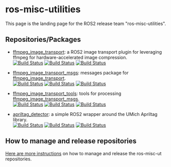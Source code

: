 # ros-misc-utilities

This page is the landing page for the ROS2 release team "ros-misc-utilities".

## Repositories/Packages


- [ffmpeg_image_transport](https://www.github.com/ros-misc-utilities/ffmpeg_image_transport/):
  a ROS2 image transport plugin for leveraging ffmpeg for hardware-accelerated image compression.\
  [![Build Status](https://build.ros2.org/buildStatus/icon?job=Hdev__ffmpeg_image_transport__ubuntu_jammy_amd64&subject=Humble)](https://build.ros2.org/job/Hdev__ffmpeg_image_transport__ubuntu_jammy_amd64/)
  [![Build Status](https://build.ros2.org/buildStatus/icon?job=Idev__ffmpeg_image_transport__ubuntu_jammy_amd64&subject=Iron)](https://build.ros2.org/job/Idev__ffmpeg_image_transport__ubuntu_jammy_amd64/)
  [![Build Status](https://build.ros2.org/buildStatus/icon?job=Rdev__ffmpeg_image_transport__ubuntu_noble_amd64&subject=Rolling)](https://build.ros2.org/job/Rdev__ffmpeg_image_transport__ubuntu_noble_amd64/)

- [ffmpeg_image_transport_msgs](https://www.github.com/ros-misc-utilities/ffmpeg_image_transport_msgs/):
  messages package for [ffmpeg_image_transport](https://www.github.com/ros-misc-utilities/ffmpeg_image_transport/).\
  [![Build Status](https://build.ros2.org/buildStatus/icon?job=Hdev__ffmpeg_image_transport_msgs__ubuntu_jammy_amd64&subject=Humble)](https://build.ros2.org/job/Hdev__ffmpeg_image_transport_msgs__ubuntu_jammy_amd64/)
  [![Build Status](https://build.ros2.org/buildStatus/icon?job=Idev__ffmpeg_image_transport_msgs__ubuntu_jammy_amd64&subject=Iron)](https://build.ros2.org/job/Idev__ffmpeg_image_transport_msgs__ubuntu_jammy_amd64/)
  [![Build Status](https://build.ros2.org/buildStatus/icon?job=Rdev__ffmpeg_image_transport_msgs__ubuntu_noble_amd64&subject=Rolling)](https://build.ros2.org/job/Rdev__ffmpeg_image_transport_msgs__ubuntu_noble_amd64/)

- [ffmpeg_image_transport_tools](https://www.github.com/ros-misc-utilities/ffmpeg_image_transport_tools/):
  tools for processing [ffmpeg_image_transport_msgs](https://www.github.com/ros-misc-utilities/ffmpeg_image_transport_msgs/).\
  [![Build Status](https://build.ros2.org/buildStatus/icon?job=Hdev__ffmpeg_image_transport_tools__ubuntu_jammy_amd64&subject=Humble)](https://build.ros2.org/job/Hdev__ffmpeg_image_transport_tools__ubuntu_jammy_amd64/)
  [![Build Status](https://build.ros2.org/buildStatus/icon?job=Idev__ffmpeg_image_transport_tools__ubuntu_jammy_amd64&subject=Iron)](https://build.ros2.org/job/Idev__ffmpeg_image_transport_tools__ubuntu_jammy_amd64/)
  [![Build Status](https://build.ros2.org/buildStatus/icon?job=Rdev__ffmpeg_image_transport_tools__ubuntu_noble_amd64&subject=Rolling)](https://build.ros2.org/job/Rdev__ffmpeg_image_transport_tools__ubuntu_noble_amd64/)

- [apriltag_detector](https://www.github.com/ros-misc-utilities/apriltag_detector/):
  a simple ROS2 wrapper around the UMich Apriltag library.\
  [![Build Status](https://build.ros2.org/buildStatus/icon?job=Hdev__apriltag_detector__ubuntu_jammy_amd64&subject=Humble)](https://build.ros2.org/job/Hdev__apriltag_detector__ubuntu_jammy_amd64/)
  [![Build Status](https://build.ros2.org/buildStatus/icon?job=Idev__apriltag_detector__ubuntu_jammy_amd64&subject=Iron)](https://build.ros2.org/job/Idev__apriltag_detector__ubuntu_jammy_amd64/)
  [![Build Status](https://build.ros2.org/buildStatus/icon?job=Rdev__apriltag_detector__ubuntu_noble_amd64&subject=Rolling)](https://build.ros2.org/job/Rdev__apriltag_detector__ubuntu_noble_amd64/)


## How to manage and release repositories

[Here are more instructions](docs/manage_repositories.md) on how to manage and release the ros-misc-ut repositories.



